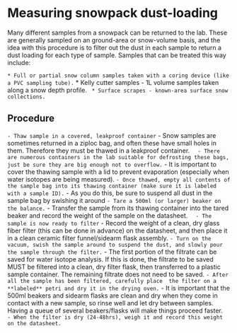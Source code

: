 # Measuring snowpack dust-loading

Many different samples from a snowpack can be returned to the lab. These
are generally sampled on an ground-area or snow-volume basis, and the
idea with this procedure is to filter out the dust in each sample to
return a dust loading for each type of sample. Samples that can be
treated this way include:

` * Full or partial snow column samples taken with a coring device (like a PVC sampling tube).
` * Kelly cutter samples - 1L volume samples taken along a snow depth profile.
` * Surface scrapes - known-area surface snow collections.`

## Procedure

` - Thaw sample in a covered, leakproof container
`   - Snow samples are sometimes returned in a ziploc bag, and often these have small holes in them. Therefore they must be thawed in a leakproof container.
`   - There are numerous containers in the lab suitable for defrosting these bags, just be sure they are big enough not to overflow.
`   - It is important to cover the thawing sample with a lid to prevent evaporation (especially when water isotopes are being measured).
` - Once thawed, empty all contents of the sample bag into its thawing container (make sure it is labeled with a sample ID).
`   - As you do this, be sure to suspend all dust in the sample bag by swishing it around
` - Tare a 500ml (or larger) beaker on the balance.
` - Transfer the sample from its thawing container into the tared beaker and record the weight of the sample on the datasheet.
`   - The sample is now ready to filter
` - Record the weight of a clean, dry glass fiber filter (this can be done in advance) on the datasheet, and then place it in a clean ceramic filter funnel/sidearm flask assembly.
` - Turn on the vacuum, swish the sample around to suspend the dust, and slowly pour the sample through the filter.
`   - The first portion of the filtrate can be saved for water isotope analysis. If this is done, the filtrate to be saved MUST be filtered into a clean, dry filter flask, then transferred to a plastic sample container. The remaining filtrate does not need to be saved.
` - After all the sample has been filtered, carefully place  the filter on a **labeled** petri and dry it in the drying oven.
` - It is important that the 500ml beakers and sidearm flasks are clean and dry when they come in contact with a new sample, so rinse well and let dry between samples. Having a queue of several beakers/flasks will make things proceed faster.
` - When the filter is dry (24-48hrs), weigh it and record this weight on the datasheet.`
